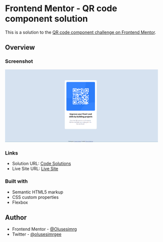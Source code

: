 # Frontend Mentor - QR code component solution

This is a solution to the [QR code component challenge on Frontend Mentor](https://www.frontendmentor.io/challenges/qr-code-component-iux_sIO_H).



## Overview

### Screenshot

![](./mydesign.png)


### Links

- Solution URL: [Code Solutions](https://github.com/olusesimrg/qr-code-component.git)
- Live Site URL: [Live Site](https://olusesimrg.github.io/qr-code-component/)

### Built with

- Semantic HTML5 markup
- CSS custom properties
- Flexbox

## Author

- Frontend Mentor - [@Olusesimrg](https://www.frontendmentor.io/profile/olusesimrg)
- Twitter - [@olusesimrgee](https://www.twitter.com/olusesimrgee)

